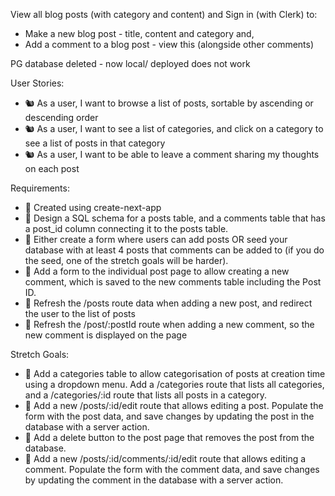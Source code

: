 View all blog posts (with category and content) and
Sign in (with Clerk) to:
  - Make a new blog post - title, content and category and,
  - Add a comment to a blog post - view this (alongside other comments)

PG database deleted - now local/ deployed does not work 

User Stories:
- 🐿️ As a user, I want to browse a list of posts, sortable by ascending or descending order
- 🐿️ As a user, I want to see a list of categories, and click on a category to see a list of posts in that category
- 🐿️ As a user, I want to be able to leave a comment sharing my thoughts on each post

Requirements:
- 🎯 Created using create-next-app
- 🎯 Design a SQL schema for a posts table, and a comments table that has a post_id column connecting it to the posts table.
- 🎯 Either create a form where users can add posts OR seed your database with at least 4 posts that comments can be added to (if you do the seed, one of the stretch goals will be harder).
- 🎯 Add a form to the individual post page to allow creating a new comment, which is saved to the new comments table including the Post ID.
- 🎯 Refresh the /posts route data when adding a new post, and redirect the user to the list of posts
- 🎯 Refresh the /post/:postId route when adding a new comment, so the new comment is displayed on the page

Stretch Goals:
- 🏹 Add a categories table to allow categorisation of posts at creation time using a dropdown menu. Add a /categories route that lists all categories, and a /categories/:id route that lists all posts in a category.
- 🏹 Add a new /posts/:id/edit route that allows editing a post. Populate the form with the post data, and save changes by updating the post in the database with a server action.
- 🏹 Add a delete button to the post page that removes the post from the database.
- 🏹 Add a new /posts/:id/comments/:id/edit route that allows editing a comment. Populate the form with the comment data, and save changes by updating the comment in the database with a server action.
